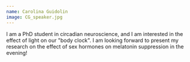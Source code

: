 ```yaml
---
name: Carolina Guidolin
image: CG_speaker.jpg
---
```


I am a PhD student in circadian neuroscience, and I am interested in the effect of light on our "body clock". I am looking forward to present my research on the effect of sex hormones on melatonin suppression in the evening!